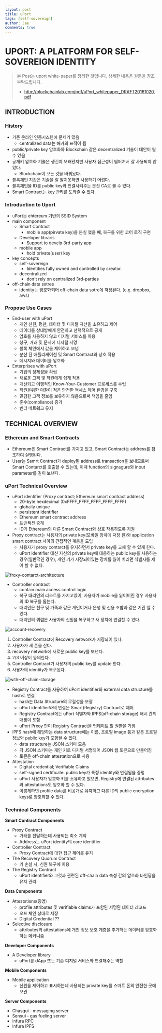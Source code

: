 ```yaml
---
layout: post
title: uPort
tags: [self-sovereign]
author: Jae
comments: true
---
```


# UPORT: A PLATFORM FOR SELF-SOVEREIGN IDENTITY

> 본 Post는 uport white-paper를 정리한 것입니다. 상세한 내용은 원문을 참조 부탁드립니다.
>
> * http://blockchainlab.com/pdf/uPort_whitepaper_DRAFT20161020.pdf


## INTRODUCTION

### History

* 기존 온라인 인증시스템에 문제가 많음
	* centralized data는 해커의 표적이 됨
* public/private key 암호화와 Blockchain 같은 decentralized 기술이 대안이 될 수 있음
* 공개키 암호화 기술은 생긴지 오래됐지만 사용자 접근성이 떨어져서 잘 사용되지 않았다.
	* Blockchain이 모든 것을 바꿔놨다.
* 블록체인 지갑은 기술을 잘 알지못하면 사용하기 어렵다.
* 블록체인을 ID를 public key와 연결시켜주는 분산 CA로 볼 수 있다. 
* Smart Contract는 key 관리를 도와줄 수 있다.

### Introduction to Uport

* uPort는 ehtereum 기반의 SSID System
* main component
	* Smart Contract
		* mobile app(pirvate key)을 분실 했을 때, 복구를 위한 코어 로직 구현
	* Developer libraris
		* Support to develp 3rd-party app
	* mobile app
		* hold private(user) key
* key concepts
	* self-sovereign
		* Identities fully owned and controlled by creator.
	* decentralized
		* don't rely on centralized 3rd-parties
* off-chain data sotres
	* identity는 암호화되어 off-chain data sotre에 저장된다. (e.g. dropbox, aws)

### Propose Use Cases

* End-user with uPort
	* 개인 신원, 평판, 데이터 및 디지털 자산을 소유하고 제어
	* 데이터를 상대방에게 안전하고 선택적으로 공개
	* 암호를 사용하지 않고 디지털 서비스를 이용
	* 청구, 거래 및 문서에 디지털 서명
	* 블록 체인에서 값을 제어하고 보냄
	* 분산 된 애플리케이션 및 Smart Contract와 상호 작용
	* 메시지와 데이터를 암호화
* Enterprises with uPort
	* 기업의 정체성을 확립
	* 새로운 고객 및 직원에게 쉽게 적용
	* 개선되고 이행적인 Know-Your-Customer 프로세스를 수립
	* 직원을위한 마찰이 적은 안전한 액세스 제어 환경을 구축
	* 민감한 고객 정보를 보유하지 않음으로써 책임을 줄임
	* 준수(compliance) 증가
	* 벤더 네트워크 유지


## TECHNICAL OVERVIEW

### Ethereum and Smart Contracts

* Ethereum은 Smart Contract를 가지고 있고, Smart Contract는 address를 참조하여 실행된다.
* User는 Samrt Contract가 deploy된 address로 transaction을 보내므로써 Smart Contarct를 호출할 수 있는데, 이때 function의 signagure와 input parameter를 같이 보낸다.

### uPort Technical Overview

* uPort identifier (Proxy contract; Ethereum smart contract address)
	* 20-byte hexdecimal (0xFFFF_FFFF_FFFF_FFFF_FFFF)
	* globally unique
	* persistent identifier
	* Ethereum smart contract address
	* 트랜잭션 중계
	* ID가 Ethereum의 다른 Smart Contract와 상호 작용하도록 지원
* Proxy contract는 사용자의 private key(모바일 장치에 저장 된)와 application smart contract 사이의 간접적인 계층을 도입
	* 사용자가 proxy contarct를 유지하면서 private key를 교체 할 수 있게 한다.
	* uPort identifier 대신 자신의 private key에 대응하는 public key를 사용하는 경우(일반적인 경우), 개인 키가 저장되어있는 장치를 잃어 버리면 식별자를 제어 할 수 없다.

![froxy-contarct-architecture](/images/posts/uport/froxy-contarct-architecture.png)

* Controller contract
	* contain main access control logic
	* 복구 대리인의 리스트를 가지고있어, 사용자가 mobile을 잃어버린 경우 사용자의 ID 복구를 돕는다.
	* 대리인은 친구 및 가족과 같은 개인이거나 은행 및 신용 조합과 같은 기관 일 수 있다. 
	* 대리인의 쿼럼은 사용자의 신원을 복구하고 새 장치에 연결할 수 있다.

![account-recovery](/images/posts/uport/account-recovery.png)

1. Controller Contract에 Recovery network가 저장되어 있다.
2. 사용자가 새 폰을 산다.
3. recovery network에 새로운 public key를 보낸다.
4. 2/3 이상이 동의한다.
5. Controller Contract가 사용자의 public key를 update 한다.
6. 사용자의 identity가 복구된다.

![with-off-chain-storage](/images/posts/uport/with-off-chain-storage.png)

* Registry Contract를 사용하여 uPort identifier와 external data structure를 hash로 연결
	* hash는 Data Structure의 무결성을 보장
	* uPort identifier와의 연결은 Smart(Registry) Contract로 제어
	* Registry Contract에는 uPort 식별자와 IPFS(off-chain storage) 해시 간의 매핑이 포함
	* uPort Prxoy 만이 Registry Contract을 업데이트 할 권한을 가짐
* IPFS hash에 해당하는 data structure에는 이름, 프로필 image 등과 같은 프로필 정보와 public key가 포함될 수 있다.
	* data structure는 JSON 스키마 모음
	* 각 JSON 스키마는 개인 키로 디지털 서명되어 JSON 웹 토큰으로 만들어짐
	* 토큰은 off-chain attestation으로 사용
* Attestation
	* Digital credential; Verifiable Claims
	* self-signed certificate: public key가 특정 identity와 연결됨을 증명
	* uPort 사용자가 암호화 키를 소유하고 있으면, Registry에 연결된 attributes와 attestations도 암호화 할 수 있다. 
	* 이렇게하면 profile data를 비공개로 유지하고 다른 ID의 public encryption keys로 암호화할 수 있다.

### Technical Components

**Smart Contract Components**

* Proxy Contract
	* 거래를 전달하는데 사용되는 최소 계약
	* Address는 uPort identity의 core identifier
* Controller Contract
	* Proxy Contract에 대한 접근 제어를 유지
* The ​Recovery Quorum Contract
	* 키 손실 시, 신원 복구에 이용
* The ​Registry Contract
	* uPort identifier와 그것과 관련된 off-chain data 속성 간의 암호화 바인딩을 유지 관리

**Data Components**

* Attestations(증명)
	* profile attributes 및 verifiable claims가 포함된 서명된 데이터 레코드
	* 오프 체인 상태로 저장
	* Digital Credential ??
* Selective disclosure
	* attributes와 attestations에 개인 정보 보호 계층을 추가하는 데이터를 암호화하는 메커니즘

**Developer Components**

* A ​Developer library
	* uPort를 dApp 또는 기존 디지털 서비스와 연결해주는 역할

**Mobile Components**

* ​Mobile application
	* 신원을 제어하고 표시하는데 사용되는 private key를 스마트 폰의 안전한 곳에 보관

**Server Components**

* Chasqui - messaging server
* Sensui - gas fueling server
* Infura RPC
* Infura IPFS

